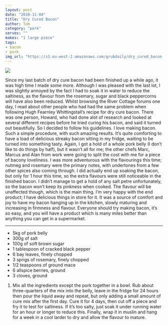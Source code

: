 ```yaml
---
layout: post
date: "2010-11-04"
title: "Dry Cured Bacon"
author: Tom
category: "pork"
serves: ""
makes: "1 large piece"
tags:
- bacon
- pork
img_url: "https://s3.eu-west-2.amazonaws.com/grubdaily/dry_cured_bacon.jpg"
---
```

<img src="https://s3.eu-west-2.amazonaws.com/grubdaily/dry_cured_bacon.jpg" />

Since my last batch of dry cure bacon had been finished up a while ago, it was high time I made some more. Although I was pleased with the last lot, I was slightly annoyed by the fact I had to soak it in water to reduce the saltiness, as the flavour from the rosemary, sugar and black peppercorns will have also been reduced. Whilst browsing the River Cottage forums one day, I read about other people who had had the same problem when following Hugh Fearnley Whittingstall’s recipe for dry cure bacon. There was one person, Howard, who had done alot of research and looked at several different recipes before he tried curing his bacon, and said it turned out beautifully. So I decided to follow his guidelines. I love making bacon. Such a simple procedure, with such amazing results. It’s quite comforting to have a load of delicious streaky bacon sitting in my fridge, waiting to be turned into something tasty. Again, I got a hold of a whole pork belly (I don’t like to do things by half), but it wasn’t all for me; the other chefs Marc, Marcus and Alan from work were going to split the cost with me for a piece of bacony loveliness. I was more adventurous with the flavourings this time; nutmeg and rosemary were the primary notes, with undertones from a few other spices also coming through. I did actually end up soaking the bacon, but only for 1 hour this time, so the extra flavours were still noticeable in the finished bacon. I didn’t manage to get a hold of any salt petre unfortunately, so the bacon won’t keep its pinkness when cooked. The flavour will be unaffected though, which is the main thing. I’m very happy with the end product; I have delicious things in store for it. It was a source of comfort and joy to have my bacon hanging up in the kitchen, slowly maturing and increasing in firmness and flavour. Everyone should try making bacon, it’s so easy, and you will have a product which is many miles better than anything you can get in a supermarket.

---
* 5kg of pork belly
* 300g of salt
* 100g of soft brown sugar
* 1 tablespoon of cracked black pepper
* 6 bay leaves, finely chopped
* 3 sprigs of rosemary, finely chopped
* 1/2 teaspoons of ground mace
* 6 allspice berries, ground
* 3 cloves, ground

1. Mix all the ingredients except the pork together in a bowl. Rub about three-quarters of the mix into the belly, leave in the fridge for 24 hours then pour the liquid away and repeat, but only adding a small amount of cure mix after the first day. Cure it for 4 days, then cut off a piece and fry it to test for saltiness. If it’s too salty, just soak it under running water for an hour or longer to reduce this. Finally, wrap it in muslin and hang for a week in a cool larder to dry and allow the flavour to mature.

